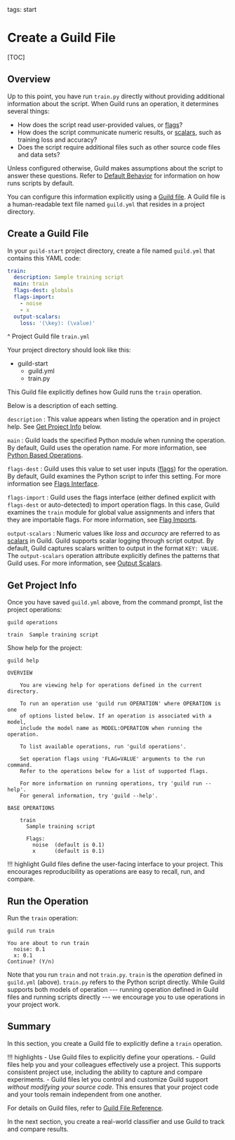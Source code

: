 tags: start

# Create a Guild File

[TOC]

## Overview

Up to this point, you have run `train.py` directly without providing
additional information about the script. When Guild runs an operation,
it determines several things:

- How does the script read user-provided values, or
  [flags](term:flag)?
- How does the script communicate numeric results, or
  [scalars](term:scalar), such as training loss and accuracy?
- Does the script require additional files such as other source code
  files and data sets?

Unless configured otherwise, Guild makes assumptions about the script
to answer these questions. Refer to [Default
Behavior](/reference/defaults.md) for information on how runs scripts
by default.

You can configure this information explicitly using a [Guild
file](term:guildfile). A Guild file is a human-readable text file
named `guild.yml` that resides in a project directory.

## Create a Guild File

In your `guild-start` project directory, create a file named
`guild.yml` that contains this YAML code:

``` yaml
train:
  description: Sample training script
  main: train
  flags-dest: globals
  flags-import:
    - noise
    - x
  output-scalars:
    loss: '(\key): (\value)'
```

^ Project Guild file `train.yml`

Your project directory should look like this:

<div class="file-tree">
<ul>
<li class="is-folder open">guild-start
 <ul>
 <li class="is-file">guild.yml</li>
 <li class="is-file">train.py</li>
 </ul>
</li>
</ul>
</div>

This Guild file explicitly defines how Guild runs the `train`
operation.

Below is a description of each setting.

`description`
: This value appears when listing the operation and in project
  help. See [Get Project Info](#get-project-info) below.

`main`
: Guild loads the specified Python module when running the
  operation. By default, Guild uses the operation name. For more
  information, see [Python Based
  Operations](/operations.md#python-based-operations).

`flags-dest`
: Guild uses this value to set user inputs ([flags](term:flag)) for
  the operation. By default, Guild examines the Python script to infer
  this setting. For more information see [Flags
  Interface](ref:flags-interface).

`flags-import`
: Guild uses the flags interface (either defined explicit with
  `flags-dest` or auto-detected) to import operation flags. In this
  case, Guild examines the `train` module for global value assignments
  and infers that they are importable flags. For more information, see
  [Flag Imports](ref:flags-import).

`output-scalars`
: Numeric values like *loss* and *accuracy* are referred to as
  [scalars](term:scalar) in Guild. Guild supports scalar logging
  through script output. By default, Guild captures scalars written to
  output in the format ``KEY: VALUE``. The `output-scalars` operation
  attribute explicitly defines the patterns that Guild uses. For more
  information, see [Output Scalars](ref:output-scalars).

## Get Project Info

Once you have saved `guild.yml` above, from the command prompt, list
the project operations:

``` command
guild operations
```

``` output
train  Sample training script
```

Show help for the project:

``` command
guild help
```

``` output
OVERVIEW

    You are viewing help for operations defined in the current directory.

    To run an operation use 'guild run OPERATION' where OPERATION is one
    of options listed below. If an operation is associated with a model,
    include the model name as MODEL:OPERATION when running the operation.

    To list available operations, run 'guild operations'.

    Set operation flags using 'FLAG=VALUE' arguments to the run command.
    Refer to the operations below for a list of supported flags.

    For more information on running operations, try 'guild run --help'.
    For general information, try 'guild --help'.

BASE OPERATIONS

    train
      Sample training script

      Flags:
        noise  (default is 0.1)
        x      (default is 0.1)

```

!!! highlight
    Guild files define the user-facing interface to your
    project. This encourages reproducibility as operations are easy to
    recall, run, and compare.

## Run the Operation

Run the `train` operation:

``` command
guild run train
```

``` output
You are about to run train
  noise: 0.1
  x: 0.1
Continue? (Y/n)
```

Note that you run `train` and not `train.py`. `train` is the
*operation* defined in `guild.yml` (above). `train.py` refers to the
Python script directly. While Guild supports both models of operation
--- running operation defined in Guild files and running scripts
directly --- we encourage you to use operations in your project
work.

## Summary

In this section, you create a Guild file to explicitly define a
`train` operation.

!!! highlights
    - Use Guild files to explicitly define your operations.
    - Guild files help you and your colleagues effectively use a
      project. This supports consistent project use, including the
      ability to capture and compare experiments.
    - Guild files let you control and customize Guild support *without
      modifying your source code*. This ensures that your project code
      and your tools remain independent from one another.

For details on Guild files, refer to [Guild File
Reference](/reference/guildfile.md).

In the next section, you create a real-world classifier and use Guild
to track and compare results.
